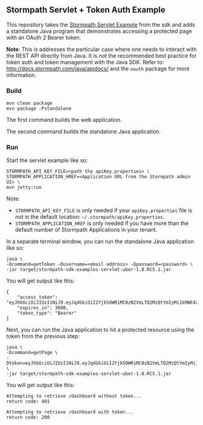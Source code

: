 ## Stormpath Servlet + Token Auth Example

This repository takes the [Stormpath Servlet Example](https://github.com/stormpath/stormpath-sdk-java/tree/master/examples/servlet) 
from the sdk and adds a standalone Java program that demonstrates accessing a protected page with an OAuth 2 Bearer token.

**Note**: This is addresses the particular case where one needs to interact with the REST API directly from Java. It is *not* the
recommended best practice for token auth and token management with the Java SDK. Refer to: http://docs.stormpath.com/java/apidocs/
and the `oauth` package for more information.


### Build

```
mvn clean package
mvn package -Pstandalone
```

The first command builds the web application.

The second command builds the standalone Java application.

### Run

Start the servlet example like so:

```
STORMPATH_API_KEY_FILE=<path the apiKey.properties> \
STORMPATH_APPLICATION_HREF=<Application URL from the Stormpath admin UI> \
mvn jetty:run
```

Note: 

* `STORMPATH_API_KEY_FILE` is only needed if your `apiKey.properties` file is not in the default location:
`~/.stormpath/apiKey.properties`.
* `STORMPATH_APPLICATION_HREF` is only needed if you have more than the default number of Stormpath Applications in your tenant.

In a separate terminal window, you can run the standalone Java application like so:

```
java \
-Dcommand=getToken -Dusername=<email address> -Dpassword=<password> \
-jar target/stormpath-sdk-examples-servlet-uber-1.0.RC5.1.jar
```

You will get output like this:

```
{
    "access_token": "eyJhbGciOiJIUzI1NiJ9.eyJqdGkiOiI2Yjk5OWRiMC0zN2VmLTQ2MzQtYmIyMi1kMWE4ZTE1MWI1ZTAiLCJpYXQiOjE0NDcyNzY4MDIsInN1YiI6Imh0dHBzOi8vYXBpLnN0b3JtcGF0aC5jb20vdjEvYWNjb3VudHMvdFFlVFg1V0k3blNXaHdPazZ3bmZCIiwiZXhwIjoxNDQ3MjgwNDAyfQ.vBlWuzhyMTYl5eeihmHH7LxgIkGwzWPB7VW4yR7iOz8",
    "expires_in": 3600,
    "token_type": "Bearer"
}
```

Next, you can run the Java application to hit a protected resource using the token from the previous step:

```
java \
-Dcommand=getPage \
-Dtoken=eyJhbGciOiJIUzI1NiJ9.eyJqdGkiOiI2Yjk5OWRiMC0zN2VmLTQ2MzQtYmIyMi1kMWE4ZTE1MWI1ZTAiLCJpYXQiOjE0NDcyNzY4MDIsInN1YiI6Imh0dHBzOi8vYXBpLnN0b3JtcGF0aC5jb20vdjEvYWNjb3VudHMvdFFlVFg1V0k3blNXaHdPazZ3bmZCIiwiZXhwIjoxNDQ3MjgwNDAyfQ.vBlWuzhyMTYl5eeihmHH7LxgIkGwzWPB7VW4yR7iOz8 \
-jar target/stormpath-sdk-examples-servlet-uber-1.0.RC5.1.jar
```

You will get output like this:

```
Attempting to retrieve /dashboard without token...
return code: 401

Attempting to retrieve /dashboard with token...
return code: 200
```
